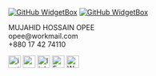 [![GitHub WidgetBox](https://github-widgetbox.vercel.app/api/profile?username=MuOpee&data=followers,repositories,commits&theme=nautilus)](https://github.com/Jurredr/github-widgetbox)
[![GitHub WidgetBox](https://github-widgetbox.vercel.app/api/skills?tools=git,docker,npm,yarn,webpack,gulp,firebase,mongodb,wordpress,shopify,woocommerce,vercel,redis,nodejs,heroku,apache,nginx,aws,jupyter,gradle,prettier)](https://github.com/Jurredr/github-widgetbox)
<!DOCTYPE html>
<html>
<head>
  MUJAHID HOSSAIN OPEE
  <div class="contact-info">
    opee@workmail.com<br>
    +880 17 42 74110
</head>
<body>

<p dir="auto"><a href="https://www.instagram.com/free_shaam/" rel="nofollow"><img src="https://img.shields.io/static/v1?message=Instagram&logo=instagram&label=&color=000&logoColor=white&labelColor=&style=for-the-badge" height="25" alt="instagram logo" alt="Instagram" data-canonical-src="https://img.shields.io/badge/Instagram-1877F2?style=for-the-badge&amp;logo=instagram&amp;logoColor=white" style="max-width: 100%;"></a>
<a href="https://digimopee.wordpress.com/" rel="nofollow"><img src="https://img.shields.io/static/v1?message=Portfolio&logo=portfolio&label=&color=000&logoColor=white&labelColor=&style=for-the-badge" height="25" alt="website logo" alt="Website" data-canonical-src="https://img.shields.io/badge/Portfolio-0077B5?style=for-the-badge&amp;logo=internet&amp;logoColor=white" style="max-width: 100%;"></a>
<a href="https://www.linkedin.com/in/mujahidopee/" rel="nofollow"><img src="https://img.shields.io/static/v1?message=LinkedIn&logo=linkedin&label=&color=000&logoColor=white&labelColor=&style=for-the-badge" height="25" alt="linkedin logo" alt="Linkedin" data-canonical-src="https://img.shields.io/badge/LinkedIn-0077B5?style=for-the-badge&amp;logo=linkedin&amp;logoColor=white" style="max-width: 100%;"></a>
<a href="https://www.facebook.com/mujahid.opee"  rel="nofollow"><img src="https://img.shields.io/static/v1?message=Facebook&logo=Facebook&label=&color=000&logoColor=white&labelColor=&style=for-the-badge" height="25" alt="Facebook logo" alt="Whatsapp" data-canonical-src="https://img.shields.io/badge/Facebook-0077B5?style=for-the-badge&amp;logo=facebook&amp;logoColor=white" style="max-width: 100%;"></a>
<a href="https://wa.me/message/O5SJINILAPSBE1"  rel="nofollow"><img src="https://img.shields.io/static/v1?message=Whatsapp&logo=Whatsapp&label=&color=000&logoColor=white&labelColor=&style=for-the-badge" height="25" alt="Whatsapp logo" alt="Whatsapp" data-canonical-src="https://img.shields.io/badge/Whatsapp-0077B5?style=for-the-badge&amp;logo=whatsapp&amp;logoColor=white" style="max-width: 100%;"></a>
</p>

</body>
</html>


